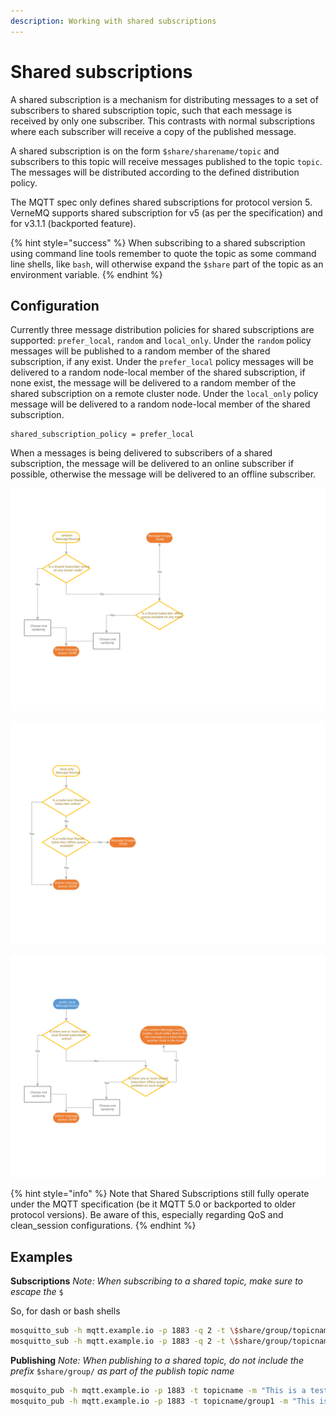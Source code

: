 ```yaml
---
description: Working with shared subscriptions
---
```


# Shared subscriptions

A shared subscription is a mechanism for distributing messages to a set of subscribers to shared subscription topic, such that each message is received by only one subscriber. This contrasts with normal subscriptions where each subscriber will receive a copy of the published message.

A shared subscription is on the form `$share/sharename/topic` and subscribers to this topic will receive messages published to the topic `topic`. The messages will be distributed according to the defined distribution policy.

The MQTT spec only defines shared subscriptions for protocol version 5. VerneMQ supports shared subscription for v5 (as per the specification) and for v3.1.1 (backported feature).

{% hint style="success" %}
When subscribing to a shared subscription using command line tools remember to quote the topic as some command line shells, like `bash`, will otherwise expand the `$share` part of the topic as an environment variable.
{% endhint %}

## Configuration

Currently three message distribution policies for shared subscriptions are supported: `prefer_local`, `random` and `local_only`. Under the `random` policy messages will be published to a random member of the shared subscription, if any exist. Under the `prefer_local` policy messages will be delivered to a random node-local member of the shared subscription, if none exist, the message will be delivered to a random member of the shared subscription on a remote cluster node. Under the `local_only` policy message will be delivered to a random node-local member of the shared subscription.

```text
shared_subscription_policy = prefer_local
```

When a messages is being delivered to subscribers of a shared subscription, the message will be delivered to an online subscriber if possible, otherwise the message will be delivered to an offline subscriber.

![Random Message Routing for Shared Subscribers](../.gitbook/assets/random.svg)

![Local Only Message Routing for Shared Subscribers](../.gitbook/assets/local_only.svg)

![Prefer\_local Message Routing for Shared Subscribers](../.gitbook/assets/prefer_local.svg)

{% hint style="info" %}
Note that Shared Subscriptions still fully operate under the MQTT specification \(be it MQTT 5.0 or backported to older protocol versions\). Be aware of this, especially regarding QoS and clean\_session configurations.
{% endhint %}

## Examples

**Subscriptions** _Note: When subscribing to a shared topic, make sure to escape the_ `$`

So, for dash or bash shells

```bash
mosquitto_sub -h mqtt.example.io -p 1883 -q 2 -t \$share/group/topicname
mosquitto_sub -h mqtt.example.io -p 1883 -q 2 -t \$share/group/topicname/#
```

**Publishing** _Note: When publishing to a shared topic, do not include the prefix_ `$share/group/` _as part of the publish topic name_

```bash
mosquito_pub -h mqtt.example.io -p 1883 -t topicname -m "This is a test message"
mosquito_pub -h mqtt.example.io -p 1883 -t topicname/group1 -m "This is a test message"
```

